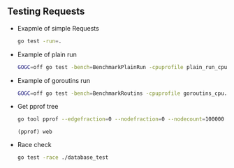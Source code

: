## Testing Requests
- Exapmle of simple Requests
    ```bash
    go test -run=. 
    ```
- Example of plain run
    ```bash
    GOGC=off go test -bench=BenchmarkPlainRun -cpuprofile plain_run_cpu.out
    ```
- Example of goroutins run
    ```bash
    GOGC=off go test -bench=BenchmarkRoutins -cpuprofile goroutins_cpu.out
    ```
- Get pprof tree
    ```bash
    go tool pprof --edgefraction=0 --nodefraction=0 --nodecount=100000 database_test.test cpu.out
    ```
    ```pprof
    (pprof) web
    ```
- Race check
    ```bash
    go test -race ./database_test
    ```
